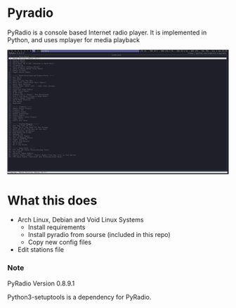 # Pyradio

PyRadio is a console based Internet radio player. It is implemented in Python, and uses mplayer for media playback

![pyradio - darknesscode](https://github.com/codedarkness/pyradio/blob/master/config-files/pyradio.png)

# What this does

* Arch Linux, Debian and Void Linux Systems
  * Install requirements
  * Install pyradio from sourse (included in this repo)
  * Copy new config files
* Edit stations file

### Note

PyRadio Version 0.8.9.1

Python3-setuptools is a dependency for PyRadio.
